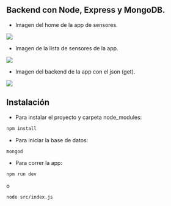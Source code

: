 ## Backend con Node, Express y MongoDB.

- Imagen del home de la app de sensores.

![](https://i.imgur.com/deA2PTs.png)

- Imagen de la lista de sensores de la app.

![](https://i.imgur.com/Y1Qwl0F.png)

- Imagen del backend de la app con el json (get).

![](https://i.imgur.com/cptv28P.png)

## Instalación

- Para instalar el proyecto y carpeta node_modules:

```bash
npm install
```

- Para iniciar la base de datos:

```bash
mongod
```

- Para correr la app:

```bash
npm run dev
```

o

```bash
node src/index.js
```

